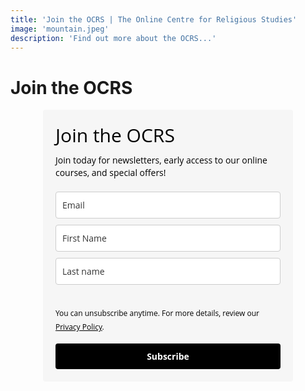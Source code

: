 ```yaml
---
title: 'Join the OCRS | The Online Centre for Religious Studies'
image: 'mountain.jpeg'
description: 'Find out more about the OCRS...'
---
```

# Join the OCRS

<style type="text/css">
  @import url(https://fonts.googleapis.com/css?family=Open+Sans:400,400italic,700,700italic);
</style>
<style type="text/css">
  .ml-form-embedSubmitLoad{display:inline-block;width:20px;height:20px}.ml-form-embedSubmitLoad:after{content:" ";display:block;width:11px;height:11px;margin:1px;border-radius:50%;border:4px solid #fff;border-color:#fff #fff #fff transparent;animation:ml-form-embedSubmitLoad 1.2s linear infinite}@keyframes ml-form-embedSubmitLoad{0%{transform:rotate(0)}100%{transform:rotate(360deg)}}#mlb2-1716784.ml-form-embedContainer{box-sizing:border-box;display:table;height:99.99%;margin:0 auto;position:static;width:100%!important}#mlb2-1716784.ml-form-embedContainer button,#mlb2-1716784.ml-form-embedContainer h4,#mlb2-1716784.ml-form-embedContainer p,#mlb2-1716784.ml-form-embedContainer span{text-transform:none!important;letter-spacing:normal!important}#mlb2-1716784.ml-form-embedContainer .ml-form-embedWrapper{background-color:#f6f6f6;border-width:0;border-color:transparent;border-radius:4px;border-style:solid;box-sizing:border-box;display:inline-block!important;margin:0;padding:0;position:relative}#mlb2-1716784.ml-form-embedContainer .ml-form-embedWrapper.embedDefault,#mlb2-1716784.ml-form-embedContainer .ml-form-embedWrapper.embedPopup{width:400px}#mlb2-1716784.ml-form-embedContainer .ml-form-embedWrapper.embedForm{max-width:400px;width:100%}#mlb2-1716784.ml-form-embedContainer .ml-form-align-left{text-align:left}#mlb2-1716784.ml-form-embedContainer .ml-form-align-center{text-align:center}#mlb2-1716784.ml-form-embedContainer .ml-form-align-default{display:table-cell!important;vertical-align:middle!important;text-align:center!important}#mlb2-1716784.ml-form-embedContainer .ml-form-align-right{text-align:right}#mlb2-1716784.ml-form-embedContainer .ml-form-embedWrapper .ml-form-embedHeader img{border-top-left-radius:4px;border-top-right-radius:4px;height:auto;margin:0 auto!important;max-width:100%;width:undefinedpx}#mlb2-1716784.ml-form-embedContainer .ml-form-embedWrapper .ml-form-embedBody,#mlb2-1716784.ml-form-embedContainer .ml-form-embedWrapper .ml-form-successBody{padding:20px 20px 0 20px}#mlb2-1716784.ml-form-embedContainer .ml-form-embedWrapper .ml-form-embedBody.ml-form-embedBodyHorizontal{padding-bottom:0}#mlb2-1716784.ml-form-embedContainer .ml-form-embedWrapper .ml-form-embedBody .ml-form-embedContent,#mlb2-1716784.ml-form-embedContainer .ml-form-embedWrapper .ml-form-successBody .ml-form-successContent{margin:0 0 20px 0}#mlb2-1716784.ml-form-embedContainer .ml-form-embedWrapper .ml-form-embedBody .ml-form-embedContent h4,#mlb2-1716784.ml-form-embedContainer .ml-form-embedWrapper .ml-form-successBody .ml-form-successContent h4{color:#000;font-family:'Open Sans',Arial,Helvetica,sans-serif;font-size:30px;font-weight:400;margin:0 0 10px 0;text-align:left;word-break:break-word}#mlb2-1716784.ml-form-embedContainer .ml-form-embedWrapper .ml-form-embedBody .ml-form-embedContent p,#mlb2-1716784.ml-form-embedContainer .ml-form-embedWrapper .ml-form-successBody .ml-form-successContent p{color:#000;font-family:'Open Sans',Arial,Helvetica,sans-serif;font-size:14px;font-weight:400;line-height:20px;margin:0 0 10px 0;text-align:left}#mlb2-1716784.ml-form-embedContainer .ml-form-embedWrapper .ml-form-embedBody .ml-form-embedContent ol,#mlb2-1716784.ml-form-embedContainer .ml-form-embedWrapper .ml-form-embedBody .ml-form-embedContent ul,#mlb2-1716784.ml-form-embedContainer .ml-form-embedWrapper .ml-form-successBody .ml-form-successContent ol,#mlb2-1716784.ml-form-embedContainer .ml-form-embedWrapper .ml-form-successBody .ml-form-successContent ul{color:#000;font-family:'Open Sans',Arial,Helvetica,sans-serif;font-size:14px}#mlb2-1716784.ml-form-embedContainer .ml-form-embedWrapper .ml-form-embedBody .ml-form-embedContent p a,#mlb2-1716784.ml-form-embedContainer .ml-form-embedWrapper .ml-form-successBody .ml-form-successContent p a{color:#000;text-decoration:underline}#mlb2-1716784.ml-form-embedContainer .ml-form-embedWrapper .ml-block-form .ml-field-group{text-align:left!important}#mlb2-1716784.ml-form-embedContainer .ml-form-embedWrapper .ml-block-form .ml-field-group label{margin-bottom:5px;color:#333;font-size:14px;font-family:'Open Sans',Arial,Helvetica,sans-serif;font-weight:700;font-style:normal;text-decoration:none;display:inline-block;line-height:20px}#mlb2-1716784.ml-form-embedContainer .ml-form-embedWrapper .ml-form-embedBody .ml-form-embedContent p:last-child,#mlb2-1716784.ml-form-embedContainer .ml-form-embedWrapper .ml-form-successBody .ml-form-successContent p:last-child{margin:0}#mlb2-1716784.ml-form-embedContainer .ml-form-embedWrapper .ml-form-embedBody form{margin:0;width:100%}#mlb2-1716784.ml-form-embedContainer .ml-form-embedWrapper .ml-form-embedBody .ml-form-checkboxRow,#mlb2-1716784.ml-form-embedContainer .ml-form-embedWrapper .ml-form-embedBody .ml-form-formContent{margin:0 0 20px 0;width:100%}#mlb2-1716784.ml-form-embedContainer .ml-form-embedWrapper .ml-form-embedBody .ml-form-checkboxRow{float:left}#mlb2-1716784.ml-form-embedContainer .ml-form-embedWrapper .ml-form-embedBody .ml-form-formContent.horozintalForm{margin:0;padding:0 0 20px 0;width:100%;height:auto;float:left}#mlb2-1716784.ml-form-embedContainer .ml-form-embedWrapper .ml-form-embedBody .ml-form-fieldRow{margin:0 0 10px 0;width:100%}#mlb2-1716784.ml-form-embedContainer .ml-form-embedWrapper .ml-form-embedBody .ml-form-fieldRow.ml-last-item{margin:0}#mlb2-1716784.ml-form-embedContainer .ml-form-embedWrapper .ml-form-embedBody .ml-form-fieldRow.ml-formfieldHorizintal{margin:0}#mlb2-1716784.ml-form-embedContainer .ml-form-embedWrapper .ml-form-embedBody .ml-form-fieldRow input{background-color:#fff!important;color:#333!important;border-color:#ccc!important;border-radius:4px!important;border-style:solid!important;border-width:1px!important;font-family:'Open Sans',Arial,Helvetica,sans-serif;font-size:14px!important;height:auto;line-height:21px!important;margin-bottom:0;margin-top:0;margin-left:0;margin-right:0;padding:10px 10px!important;width:100%!important;box-sizing:border-box!important;max-width:100%!important}#mlb2-1716784.ml-form-embedContainer .ml-form-embedWrapper .ml-form-embedBody .ml-form-fieldRow input::-webkit-input-placeholder,#mlb2-1716784.ml-form-embedContainer .ml-form-embedWrapper .ml-form-embedBody .ml-form-horizontalRow input::-webkit-input-placeholder{color:#333}#mlb2-1716784.ml-form-embedContainer .ml-form-embedWrapper .ml-form-embedBody .ml-form-fieldRow input::-moz-placeholder,#mlb2-1716784.ml-form-embedContainer .ml-form-embedWrapper .ml-form-embedBody .ml-form-horizontalRow input::-moz-placeholder{color:#333}#mlb2-1716784.ml-form-embedContainer .ml-form-embedWrapper .ml-form-embedBody .ml-form-fieldRow input:-ms-input-placeholder,#mlb2-1716784.ml-form-embedContainer .ml-form-embedWrapper .ml-form-embedBody .ml-form-horizontalRow input:-ms-input-placeholder{color:#333}#mlb2-1716784.ml-form-embedContainer .ml-form-embedWrapper .ml-form-embedBody .ml-form-fieldRow input:-moz-placeholder,#mlb2-1716784.ml-form-embedContainer .ml-form-embedWrapper .ml-form-embedBody .ml-form-horizontalRow input:-moz-placeholder{color:#333}#mlb2-1716784.ml-form-embedContainer .ml-form-embedWrapper .ml-form-embedBody .ml-form-fieldRow textarea,#mlb2-1716784.ml-form-embedContainer .ml-form-embedWrapper .ml-form-embedBody .ml-form-horizontalRow textarea{background-color:#fff!important;color:#333!important;border-color:#ccc!important;border-radius:4px!important;border-style:solid!important;border-width:1px!important;font-family:'Open Sans',Arial,Helvetica,sans-serif;font-size:14px!important;height:auto;line-height:21px!important;margin-bottom:0;margin-top:0;padding:10px 10px!important;width:100%!important;box-sizing:border-box!important;max-width:100%!important}#mlb2-1716784.ml-form-embedContainer .ml-form-embedWrapper .ml-form-embedBody .ml-form-checkboxRow .label-description::before,#mlb2-1716784.ml-form-embedContainer .ml-form-embedWrapper .ml-form-embedBody .ml-form-embedPermissions .ml-form-embedPermissionsOptionsCheckbox .label-description::before,#mlb2-1716784.ml-form-embedContainer .ml-form-embedWrapper .ml-form-embedBody .ml-form-fieldRow .custom-checkbox .custom-control-label::before,#mlb2-1716784.ml-form-embedContainer .ml-form-embedWrapper .ml-form-embedBody .ml-form-fieldRow .custom-radio .custom-control-label::before,#mlb2-1716784.ml-form-embedContainer .ml-form-embedWrapper .ml-form-embedBody .ml-form-horizontalRow .custom-checkbox .custom-control-label::before,#mlb2-1716784.ml-form-embedContainer .ml-form-embedWrapper .ml-form-embedBody .ml-form-horizontalRow .custom-radio .custom-control-label::before,#mlb2-1716784.ml-form-embedContainer .ml-form-embedWrapper .ml-form-embedBody .ml-form-interestGroupsRow .ml-form-interestGroupsRowCheckbox .label-description::before{border-color:#ccc!important;background-color:#fff!important}#mlb2-1716784.ml-form-embedContainer .ml-form-embedWrapper .ml-form-embedBody .ml-form-fieldRow input.custom-control-input[type=checkbox]{box-sizing:border-box;padding:0;position:absolute;z-index:-1;opacity:0;margin-top:5px;margin-left:-24px;overflow:visible}#mlb2-1716784.ml-form-embedContainer .ml-form-embedWrapper .ml-form-embedBody .ml-form-checkboxRow .label-description::before,#mlb2-1716784.ml-form-embedContainer .ml-form-embedWrapper .ml-form-embedBody .ml-form-embedPermissions .ml-form-embedPermissionsOptionsCheckbox .label-description::before,#mlb2-1716784.ml-form-embedContainer .ml-form-embedWrapper .ml-form-embedBody .ml-form-fieldRow .custom-checkbox .custom-control-label::before,#mlb2-1716784.ml-form-embedContainer .ml-form-embedWrapper .ml-form-embedBody .ml-form-horizontalRow .custom-checkbox .custom-control-label::before,#mlb2-1716784.ml-form-embedContainer .ml-form-embedWrapper .ml-form-embedBody .ml-form-interestGroupsRow .ml-form-interestGroupsRowCheckbox .label-description::before{border-radius:4px!important}#mlb2-1716784.ml-form-embedContainer .ml-form-embedWrapper .ml-form-embedBody .ml-form-checkboxRow input[type=checkbox]:checked~.label-description::after,#mlb2-1716784.ml-form-embedContainer .ml-form-embedWrapper .ml-form-embedBody .ml-form-embedPermissions .ml-form-embedPermissionsOptionsCheckbox input[type=checkbox]:checked~.label-description::after,#mlb2-1716784.ml-form-embedContainer .ml-form-embedWrapper .ml-form-embedBody .ml-form-fieldRow .custom-checkbox .custom-control-input:checked~.custom-control-label::after,#mlb2-1716784.ml-form-embedContainer .ml-form-embedWrapper .ml-form-embedBody .ml-form-horizontalRow .custom-checkbox .custom-control-input:checked~.custom-control-label::after,#mlb2-1716784.ml-form-embedContainer .ml-form-embedWrapper .ml-form-embedBody .ml-form-interestGroupsRow .ml-form-interestGroupsRowCheckbox input[type=checkbox]:checked~.label-description::after{background-color:#fff;mask-image:url(https://bucket.mlcdn.com/images/default/arrow.svg);-webkit-mask-image:url(https://bucket.mlcdn.com/images/default/arrow.svg)}#mlb2-1716784.ml-form-embedContainer .ml-form-embedWrapper .ml-form-embedBody .ml-form-fieldRow .custom-radio .custom-control-input:checked~.custom-control-label::after{background-color:#fff;mask-image:url(https://bucket.mlcdn.com/images/default/circle.svg);-webkit-mask-image:url(https://bucket.mlcdn.com/images/default/circle.svg)}#mlb2-1716784.ml-form-embedContainer .ml-form-embedWrapper .ml-form-embedBody .ml-form-checkboxRow input[type=checkbox]:checked~.label-description::before,#mlb2-1716784.ml-form-embedContainer .ml-form-embedWrapper .ml-form-embedBody .ml-form-embedPermissions .ml-form-embedPermissionsOptionsCheckbox input[type=checkbox]:checked~.label-description::before,#mlb2-1716784.ml-form-embedContainer .ml-form-embedWrapper .ml-form-embedBody .ml-form-fieldRow .custom-checkbox .custom-control-input:checked~.custom-control-label::before,#mlb2-1716784.ml-form-embedContainer .ml-form-embedWrapper .ml-form-embedBody .ml-form-fieldRow .custom-radio .custom-control-input:checked~.custom-control-label::before,#mlb2-1716784.ml-form-embedContainer .ml-form-embedWrapper .ml-form-embedBody .ml-form-horizontalRow .custom-checkbox .custom-control-input:checked~.custom-control-label::before,#mlb2-1716784.ml-form-embedContainer .ml-form-embedWrapper .ml-form-embedBody .ml-form-horizontalRow .custom-radio .custom-control-input:checked~.custom-control-label::before,#mlb2-1716784.ml-form-embedContainer .ml-form-embedWrapper .ml-form-embedBody .ml-form-interestGroupsRow .ml-form-interestGroupsRowCheckbox input[type=checkbox]:checked~.label-description::before{border-color:#000!important;background-color:#000!important;color:#fff!important}#mlb2-1716784.ml-form-embedContainer .ml-form-embedWrapper .ml-form-embedBody .ml-form-fieldRow .custom-checkbox .custom-control-label::after,#mlb2-1716784.ml-form-embedContainer .ml-form-embedWrapper .ml-form-embedBody .ml-form-fieldRow .custom-checkbox .custom-control-label::before,#mlb2-1716784.ml-form-embedContainer .ml-form-embedWrapper .ml-form-embedBody .ml-form-fieldRow .custom-radio .custom-control-label::after,#mlb2-1716784.ml-form-embedContainer .ml-form-embedWrapper .ml-form-embedBody .ml-form-fieldRow .custom-radio .custom-control-label::before,#mlb2-1716784.ml-form-embedContainer .ml-form-embedWrapper .ml-form-embedBody .ml-form-horizontalRow .custom-checkbox .custom-control-label::after,#mlb2-1716784.ml-form-embedContainer .ml-form-embedWrapper .ml-form-embedBody .ml-form-horizontalRow .custom-checkbox .custom-control-label::before,#mlb2-1716784.ml-form-embedContainer .ml-form-embedWrapper .ml-form-embedBody .ml-form-horizontalRow .custom-radio .custom-control-label::after,#mlb2-1716784.ml-form-embedContainer .ml-form-embedWrapper .ml-form-embedBody .ml-form-horizontalRow .custom-radio .custom-control-label::before{top:2;box-sizing:border-box}#mlb2-1716784.ml-form-embedContainer .ml-form-embedWrapper .ml-form-embedBody .ml-form-checkboxRow .label-description::after,#mlb2-1716784.ml-form-embedContainer .ml-form-embedWrapper .ml-form-embedBody .ml-form-checkboxRow .label-description::before,#mlb2-1716784.ml-form-embedContainer .ml-form-embedWrapper .ml-form-embedBody .ml-form-embedPermissions .ml-form-embedPermissionsOptionsCheckbox .label-description::after,#mlb2-1716784.ml-form-embedContainer .ml-form-embedWrapper .ml-form-embedBody .ml-form-embedPermissions .ml-form-embedPermissionsOptionsCheckbox .label-description::before{top:0!important;box-sizing:border-box!important}#mlb2-1716784.ml-form-embedContainer .ml-form-embedWrapper .ml-form-embedBody .ml-form-checkboxRow .label-description::after,#mlb2-1716784.ml-form-embedContainer .ml-form-embedWrapper .ml-form-embedBody .ml-form-checkboxRow .label-description::before{top:0!important;box-sizing:border-box!important}#mlb2-1716784.ml-form-embedContainer .ml-form-embedWrapper .ml-form-embedBody .ml-form-interestGroupsRow .ml-form-interestGroupsRowCheckbox .label-description::after{top:3px!important;box-sizing:border-box!important;position:absolute;left:-21px;display:block;width:10px;height:10px;content:""}#mlb2-1716784.ml-form-embedContainer .ml-form-embedWrapper .ml-form-embedBody .ml-form-interestGroupsRow .ml-form-interestGroupsRowCheckbox .label-description::before{top:0!important;box-sizing:border-box!important}#mlb2-1716784.ml-form-embedContainer .ml-form-embedWrapper .ml-form-embedBody .custom-control-label::before{position:absolute;top:4px;left:-24px;display:block;width:16px;height:16px;pointer-events:none;content:"";background-color:#fff;border:#adb5bd solid 1px;border-radius:50%}#mlb2-1716784.ml-form-embedContainer .ml-form-embedWrapper .ml-form-embedBody .custom-control-label::after{position:absolute;top:5px!important;left:-21px;display:block;width:10px;height:10px;content:""}#mlb2-1716784.ml-form-embedContainer .ml-form-embedWrapper .ml-form-embedBody .ml-form-checkboxRow .label-description::before,#mlb2-1716784.ml-form-embedContainer .ml-form-embedWrapper .ml-form-embedBody .ml-form-embedPermissions .ml-form-embedPermissionsOptionsCheckbox .label-description::before,#mlb2-1716784.ml-form-embedContainer .ml-form-embedWrapper .ml-form-embedBody .ml-form-interestGroupsRow .ml-form-interestGroupsRowCheckbox .label-description::before{position:absolute;top:4px;left:-24px;display:block;width:16px;height:16px;pointer-events:none;content:"";background-color:#fff;border:#adb5bd solid 1px;border-radius:50%}#mlb2-1716784.ml-form-embedContainer .ml-form-embedWrapper .ml-form-embedBody .ml-form-embedPermissions .ml-form-embedPermissionsOptionsCheckbox .label-description::after{position:absolute;top:3px!important;left:-21px;display:block;width:10px;height:10px;content:""}#mlb2-1716784.ml-form-embedContainer .ml-form-embedWrapper .ml-form-embedBody .ml-form-checkboxRow .label-description::after{position:absolute;top:3px!important;left:-21px;display:block;width:10px;height:10px;content:""}#mlb2-1716784.ml-form-embedContainer .ml-form-embedWrapper .ml-form-embedBody .custom-radio .custom-control-label::after{background:no-repeat 50%/50% 50%}#mlb2-1716784.ml-form-embedContainer .ml-form-embedWrapper .ml-form-embedBody .custom-checkbox .custom-control-label::after,#mlb2-1716784.ml-form-embedContainer .ml-form-embedWrapper .ml-form-embedBody .ml-form-checkboxRow .label-description::after,#mlb2-1716784.ml-form-embedContainer .ml-form-embedWrapper .ml-form-embedBody .ml-form-embedPermissions .ml-form-embedPermissionsOptionsCheckbox .label-description::after,#mlb2-1716784.ml-form-embedContainer .ml-form-embedWrapper .ml-form-embedBody .ml-form-interestGroupsRow .ml-form-interestGroupsRowCheckbox .label-description::after{background:no-repeat 50%/50% 50%}#mlb2-1716784.ml-form-embedContainer .ml-form-embedWrapper .ml-form-embedBody .ml-form-fieldRow .custom-control,#mlb2-1716784.ml-form-embedContainer .ml-form-embedWrapper .ml-form-embedBody .ml-form-horizontalRow .custom-control{position:relative;display:block;min-height:1.5rem;padding-left:1.5rem}#mlb2-1716784.ml-form-embedContainer .ml-form-embedWrapper .ml-form-embedBody .ml-form-fieldRow .custom-checkbox .custom-control-input,#mlb2-1716784.ml-form-embedContainer .ml-form-embedWrapper .ml-form-embedBody .ml-form-fieldRow .custom-radio .custom-control-input,#mlb2-1716784.ml-form-embedContainer .ml-form-embedWrapper .ml-form-embedBody .ml-form-horizontalRow .custom-checkbox .custom-control-input,#mlb2-1716784.ml-form-embedContainer .ml-form-embedWrapper .ml-form-embedBody .ml-form-horizontalRow .custom-radio .custom-control-input{position:absolute;z-index:-1;opacity:0;box-sizing:border-box;padding:0}#mlb2-1716784.ml-form-embedContainer .ml-form-embedWrapper .ml-form-embedBody .ml-form-fieldRow .custom-checkbox .custom-control-label,#mlb2-1716784.ml-form-embedContainer .ml-form-embedWrapper .ml-form-embedBody .ml-form-fieldRow .custom-radio .custom-control-label,#mlb2-1716784.ml-form-embedContainer .ml-form-embedWrapper .ml-form-embedBody .ml-form-horizontalRow .custom-checkbox .custom-control-label,#mlb2-1716784.ml-form-embedContainer .ml-form-embedWrapper .ml-form-embedBody .ml-form-horizontalRow .custom-radio .custom-control-label{color:#000;font-size:12px!important;font-family:'Open Sans',Arial,Helvetica,sans-serif;line-height:22px;margin-bottom:0;position:relative;vertical-align:top;font-style:normal;font-weight:700}#mlb2-1716784.ml-form-embedContainer .ml-form-embedWrapper .ml-form-embedBody .ml-form-fieldRow .custom-select,#mlb2-1716784.ml-form-embedContainer .ml-form-embedWrapper .ml-form-embedBody .ml-form-horizontalRow .custom-select{background-color:#fff!important;color:#333!important;border-color:#ccc!important;border-radius:4px!important;border-style:solid!important;border-width:1px!important;font-family:'Open Sans',Arial,Helvetica,sans-serif;font-size:14px!important;line-height:20px!important;margin-bottom:0;margin-top:0;padding:10px 28px 10px 12px!important;width:100%!important;box-sizing:border-box!important;max-width:100%!important;height:auto;display:inline-block;vertical-align:middle;background:url(https://bucket.mlcdn.com/images/default/dropdown.svg) no-repeat right .75rem center/8px 10px;-webkit-appearance:none;-moz-appearance:none;appearance:none}#mlb2-1716784.ml-form-embedContainer .ml-form-embedWrapper .ml-form-embedBody .ml-form-horizontalRow{height:auto;width:100%;float:left}.ml-form-formContent.horozintalForm .ml-form-horizontalRow .ml-input-horizontal{width:70%;float:left}.ml-form-formContent.horozintalForm .ml-form-horizontalRow .ml-button-horizontal{width:30%;float:left}.ml-form-formContent.horozintalForm .ml-form-horizontalRow .ml-button-horizontal.labelsOn{padding-top:25px}.ml-form-formContent.horozintalForm .ml-form-horizontalRow .horizontal-fields{box-sizing:border-box;float:left;padding-right:10px}#mlb2-1716784.ml-form-embedContainer .ml-form-embedWrapper .ml-form-embedBody .ml-form-horizontalRow input{background-color:#fff;color:#333;border-color:#ccc;border-radius:4px;border-style:solid;border-width:1px;font-family:'Open Sans',Arial,Helvetica,sans-serif;font-size:14px;line-height:20px;margin-bottom:0;margin-top:0;padding:10px 10px;width:100%;box-sizing:border-box;overflow-y:initial}#mlb2-1716784.ml-form-embedContainer .ml-form-embedWrapper .ml-form-embedBody .ml-form-horizontalRow button{background-color:#000!important;border-color:#000;border-style:solid;border-width:1px;border-radius:4px;box-shadow:none;color:#fff!important;cursor:pointer;font-family:'Open Sans',Arial,Helvetica,sans-serif;font-size:14px!important;font-weight:700;line-height:20px;margin:0!important;padding:10px!important;width:100%;height:auto}#mlb2-1716784.ml-form-embedContainer .ml-form-embedWrapper .ml-form-embedBody .ml-form-horizontalRow button:hover{background-color:#333!important;border-color:#333!important}#mlb2-1716784.ml-form-embedContainer .ml-form-embedWrapper .ml-form-embedBody .ml-form-checkboxRow input[type=checkbox]{box-sizing:border-box;padding:0;position:absolute;z-index:-1;opacity:0;margin-top:5px;margin-left:-24px;overflow:visible}#mlb2-1716784.ml-form-embedContainer .ml-form-embedWrapper .ml-form-embedBody .ml-form-checkboxRow .label-description{color:#000;display:block;font-family:'Open Sans',Arial,Helvetica,sans-serif;font-size:12px;text-align:left;margin-bottom:0;position:relative;vertical-align:top}#mlb2-1716784.ml-form-embedContainer .ml-form-embedWrapper .ml-form-embedBody .ml-form-checkboxRow label{font-weight:400;margin:0;padding:0;position:relative;display:block;min-height:24px;padding-left:24px}#mlb2-1716784.ml-form-embedContainer .ml-form-embedWrapper .ml-form-embedBody .ml-form-checkboxRow label a{color:#000;text-decoration:underline}#mlb2-1716784.ml-form-embedContainer .ml-form-embedWrapper .ml-form-embedBody .ml-form-checkboxRow label p{color:#000!important;font-family:'Open Sans',Arial,Helvetica,sans-serif!important;font-size:12px!important;font-weight:400!important;line-height:18px!important;padding:0!important;margin:0 5px 0 0!important}#mlb2-1716784.ml-form-embedContainer .ml-form-embedWrapper .ml-form-embedBody .ml-form-checkboxRow label p:last-child{margin:0}#mlb2-1716784.ml-form-embedContainer .ml-form-embedWrapper .ml-form-embedBody .ml-form-embedSubmit{margin:0 0 20px 0}#mlb2-1716784.ml-form-embedContainer .ml-form-embedWrapper .ml-form-embedBody .ml-form-embedSubmit button{background-color:#000!important;border:none!important;border-radius:4px!important;box-shadow:none!important;color:#fff!important;cursor:pointer;font-family:'Open Sans',Arial,Helvetica,sans-serif!important;font-size:14px!important;font-weight:700!important;line-height:21px!important;height:auto;padding:10px!important;width:100%!important;box-sizing:border-box!important}#mlb2-1716784.ml-form-embedContainer .ml-form-embedWrapper .ml-form-embedBody .ml-form-embedSubmit button.loading{display:none}#mlb2-1716784.ml-form-embedContainer .ml-form-embedWrapper .ml-form-embedBody .ml-form-embedSubmit button:hover{background-color:#333!important}.ml-subscribe-close{width:30px;height:30px;background:url(https://bucket.mlcdn.com/images/default/modal_close.png) no-repeat;background-size:30px;cursor:pointer;margin-top:-10px;margin-right:-10px;position:absolute;top:0;right:0}.ml-error input{background:url(https://bucket.mlcdn.com/images/default/error-icon.png) 98% center no-repeat #fff!important;background-size:24px 24px!important}.ml-error .label-description{color:red!important}.ml-error .label-description p,.ml-error .label-description p a{color:red!important}#mlb2-1716784.ml-form-embedContainer .ml-form-embedWrapper .ml-form-embedBody .ml-form-checkboxRow.ml-error .label-description p,#mlb2-1716784.ml-form-embedContainer .ml-form-embedWrapper .ml-form-embedBody .ml-form-checkboxRow.ml-error .label-description p:first-letter{color:red!important}@media only screen and (max-width:400px){.ml-form-embedWrapper.embedDefault,.ml-form-embedWrapper.embedPopup{width:100%!important}.ml-form-formContent.horozintalForm{float:left!important}.ml-form-formContent.horozintalForm .ml-form-horizontalRow{height:auto!important;width:100%!important;float:left!important}.ml-form-formContent.horozintalForm .ml-form-horizontalRow .ml-input-horizontal{width:100%!important}.ml-form-formContent.horozintalForm .ml-form-horizontalRow .ml-input-horizontal>div{padding-right:0!important;padding-bottom:10px}.ml-form-formContent.horozintalForm .ml-button-horizontal{width:100%!important}.ml-form-formContent.horozintalForm .ml-button-horizontal.labelsOn{padding-top:0!important}}
</style>
<style type="text/css">
  #mlb2-1716784.ml-form-embedContainer .ml-form-embedWrapper .ml-form-embedBody .ml-form-embedPermissions{text-align:left;float:left;width:100%}#mlb2-1716784.ml-form-embedContainer .ml-form-embedWrapper .ml-form-embedBody .ml-form-embedPermissions .ml-form-embedPermissionsContent{margin:15px 0 15px 0;text-align:left}#mlb2-1716784.ml-form-embedContainer .ml-form-embedWrapper .ml-form-embedBody .ml-form-embedPermissions .ml-form-embedPermissionsContent.horizontal{margin:0 0 15px 0}#mlb2-1716784.ml-form-embedContainer .ml-form-embedWrapper .ml-form-embedBody .ml-form-embedPermissions .ml-form-embedPermissionsContent h4{color:#000;font-family:'Open Sans',Arial,Helvetica,sans-serif;font-size:12px;font-weight:700;line-height:18px;margin:0 0 10px 0;word-break:break-word}#mlb2-1716784.ml-form-embedContainer .ml-form-embedWrapper .ml-form-embedBody .ml-form-embedPermissions .ml-form-embedPermissionsContent p{color:#000;font-family:'Open Sans',Arial,Helvetica,sans-serif;font-size:12px;line-height:18px;margin:0 0 10px 0}#mlb2-1716784.ml-form-embedContainer .ml-form-embedWrapper .ml-form-embedBody .ml-form-embedPermissions .ml-form-embedPermissionsContent.privacy-policy p{color:#000;font-family:'Open Sans',Arial,Helvetica,sans-serif;font-size:12px;line-height:22px;margin:0 0 10px 0}#mlb2-1716784.ml-form-embedContainer .ml-form-embedWrapper .ml-form-embedBody .ml-form-embedPermissions .ml-form-embedPermissionsContent.privacy-policy p a{color:#000}#mlb2-1716784.ml-form-embedContainer .ml-form-embedWrapper .ml-form-embedBody .ml-form-embedPermissions .ml-form-embedPermissionsContent.privacy-policy p:last-child{margin:0}#mlb2-1716784.ml-form-embedContainer .ml-form-embedWrapper .ml-form-embedBody .ml-form-embedPermissions .ml-form-embedPermissionsContent p a{color:#000;text-decoration:underline}#mlb2-1716784.ml-form-embedContainer .ml-form-embedWrapper .ml-form-embedBody .ml-form-embedPermissions .ml-form-embedPermissionsContent p:last-child{margin:0 0 15px 0}#mlb2-1716784.ml-form-embedContainer .ml-form-embedWrapper .ml-form-embedBody .ml-form-embedPermissions .ml-form-embedPermissionsOptions{margin:0;padding:0}#mlb2-1716784.ml-form-embedContainer .ml-form-embedWrapper .ml-form-embedBody .ml-form-embedPermissions .ml-form-embedPermissionsOptionsCheckbox{margin:0 0 10px 0}#mlb2-1716784.ml-form-embedContainer .ml-form-embedWrapper .ml-form-embedBody .ml-form-embedPermissions .ml-form-embedPermissionsOptionsCheckbox:last-child{margin:0}#mlb2-1716784.ml-form-embedContainer .ml-form-embedWrapper .ml-form-embedBody .ml-form-embedPermissions .ml-form-embedPermissionsOptionsCheckbox label{font-weight:400;margin:0;padding:0;position:relative;display:block;min-height:24px;padding-left:24px}#mlb2-1716784.ml-form-embedContainer .ml-form-embedWrapper .ml-form-embedBody .ml-form-embedPermissions .ml-form-embedPermissionsOptionsCheckbox .label-description{color:#000;font-family:'Open Sans',Arial,Helvetica,sans-serif;font-size:12px;line-height:18px;text-align:left;margin-bottom:0;position:relative;vertical-align:top;font-style:normal;font-weight:700}#mlb2-1716784.ml-form-embedContainer .ml-form-embedWrapper .ml-form-embedBody .ml-form-embedPermissions .ml-form-embedPermissionsOptionsCheckbox .description{color:#000;font-family:'Open Sans',Arial,Helvetica,sans-serif;font-size:12px;font-style:italic;font-weight:400;line-height:18px;margin:5px 0 0 0}#mlb2-1716784.ml-form-embedContainer .ml-form-embedWrapper .ml-form-embedBody .ml-form-embedPermissions .ml-form-embedPermissionsOptionsCheckbox input[type=checkbox]{box-sizing:border-box;padding:0;position:absolute;z-index:-1;opacity:0;margin-top:5px;margin-left:-24px;overflow:visible}#mlb2-1716784.ml-form-embedContainer .ml-form-embedWrapper .ml-form-embedBody .ml-form-embedPermissions .ml-form-embedMailerLite-GDPR{padding-bottom:20px}#mlb2-1716784.ml-form-embedContainer .ml-form-embedWrapper .ml-form-embedBody .ml-form-embedPermissions .ml-form-embedMailerLite-GDPR p{color:#000;font-family:'Open Sans',Arial,Helvetica,sans-serif;font-size:10px;line-height:14px;margin:0;padding:0}#mlb2-1716784.ml-form-embedContainer .ml-form-embedWrapper .ml-form-embedBody .ml-form-embedPermissions .ml-form-embedMailerLite-GDPR p a{color:#000;text-decoration:underline}@media (max-width:768px){#mlb2-1716784.ml-form-embedContainer .ml-form-embedWrapper .ml-form-embedBody .ml-form-embedPermissions .ml-form-embedPermissionsContent p{font-size:12px!important;line-height:18px!important}#mlb2-1716784.ml-form-embedContainer .ml-form-embedWrapper .ml-form-embedBody .ml-form-embedPermissions .ml-form-embedMailerLite-GDPR p{font-size:10px!important;line-height:14px!important}}
</style>
<div id="mlb2-1716784" class="ml-form-embedContainer ml-subscribe-form ml-subscribe-form-1716784">
  <div class="ml-form-align-center">
    <div class="ml-form-embedWrapper embedForm">
      <div class="ml-form-embedBody ml-form-embedBodyDefault row-form">
        <div class="ml-form-embedContent" style="">
          <h4>Join the OCRS</h4>
          <p>Join today for newsletters,&nbsp;early access to our online courses,&nbsp;and special offers!</p>
        </div>
        <form class="ml-block-form" action="https://app.mailerlite.com/webforms/submit/f2h0s5" data-code="f2h0s5" method="post" target="_blank">
          <div class="ml-form-formContent">
            <div class="ml-form-fieldRow">
              <div class="ml-field-group ml-field-email ml-validate-email ml-validate-required">
                <input type="email" class="form-control" data-inputmask="" name="fields[email]" placeholder="Email" autocomplete="email">
              </div>
            </div>
            <div class="ml-form-fieldRow">
              <div class="ml-field-group ml-field-name ml-validate-required">
                <input type="text" class="form-control" data-inputmask="" name="fields[name]" placeholder="First Name" autocomplete="name">
              </div>
            </div>
            <div class="ml-form-fieldRow ml-last-item">
              <div class="ml-field-group ml-field-last_name">
                <input type="text" class="form-control" data-inputmask="" name="fields[last_name]" placeholder="Last name" autocomplete="">
              </div>
            </div>
          </div>
          <div class="ml-form-embedPermissions" style="">
            <div class="ml-form-embedPermissionsContent default privacy-policy">
              <p>You can unsubscribe anytime. For more details, review our <a href="https://www.oc-rs.org/privacy/" target="_blank">Privacy Policy</a>.</p>
            </div>
          </div>
          <input type="hidden" name="fields[marketing_permissions]" value="Email">
          <input type="hidden" name="ml-submit" value="1">
          <div class="ml-form-embedSubmit">
            <button type="submit" class="primary">Subscribe</button>
            <button disabled="disabled" style="display:none" type="button" class="loading"> <div class="ml-form-embedSubmitLoad"><div></div><div></div><div></div><div></div></div> </button>
          </div>
        </form>
      </div>
      <div class="ml-form-successBody row-success" style="display:none">
        <div class="ml-form-successContent">
          <h4>Thank you!</h4>
          <p>You have successfully joined our subscriber list.</p>
        </div>
      </div>
    </div>
  </div>
</div>
<script>
  function ml_webform_success_1716784(){var r=ml_jQuery||jQuery;r(".ml-subscribe-form-1716784 .row-success").show(),r(".ml-subscribe-form-1716784 .row-form").hide()}
</script>
<img src="https://track.mailerlite.com/webforms/o/1716784/f2h0s5?v4a60e9ef938a7fa0240ac9ba567062cb" width="1" height="1" style="max-width:1px;max-height:1px;visibility:hidden;padding:0;margin:0;display:block" alt="." border="0">
<script src="https://static.mailerlite.com/js/w/webforms.min.js?v4a60e9ef938a7fa0240ac9ba567062cb" type="text/javascript"></script>

**This page was last updated: 15 January 2020**
